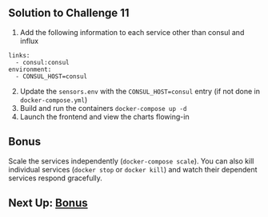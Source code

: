 ## Solution to Challenge 11

1. Add the following information to each service other than consul and influx

```
links:
  - consul:consul
environment:
  - CONSUL_HOST=consul
```

2. Update the `sensors.env` with the `CONSUL_HOST=consul` entry (if not done in `docker-compose.yml`)
3. Build and run the containers `docker-compose up -d`
4. Launch the frontend and view the charts flowing-in


## Bonus

Scale the services independently (`docker-compose scale`). You can also kill individual services (`docker stop` or `docker kill`) and watch their dependent services respond gracefully.

## Next Up: [Bonus](../bonus/README.md)